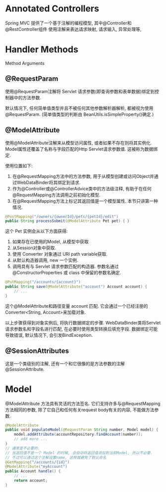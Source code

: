 # Annotated Controllers

Spring MVC 提供了一个基于注解的编程模型, 其中@Controller和@RestController组件
使用注解来表达请求映射, 请求输入, 异常处理等,

# Handler Methods

Method Arguments

## @RequestParam

使用@RequestParam注解将 Servlet 请求参数(即查询参数和表单数据)绑定到控制器中的方法参数.

默认情况下, 任何简单值类型并且不被任何其他参数解析器解析, 都被视为使用 @RequestParam.
(简单值类型的判断由 BeanUtils.isSimpleProperty()确定.)

## @ModelAttribute

使用@ModelAttribute注解来从模型访问属性, 或者如果不存在则将其实例化.
Model属性还覆盖了名称与字段匹配的Http Servlet请求参数值. 这被称为数据绑定.

使用位置如下:

1. 在@RequestMapping方法中的方法参数, 用于从模型创建或访问Object并通过WebDataBinder将其绑定到请求.
2. 作为@Controller或@ControllerAdvice类中的方法级注释, 有助于在任何@RequestMapping方法调用之前初始化模型.
3. 在@RequestMapping方法上标记其返回值是一个模型属性.
   本节只讲第一种情况.

```java
@PostMapping("/owners/{ownerId}/pets/{petId}/edit")
public String processSubmit(@ModelAttribute Pet pet) { }
```

这个 Pet 实例会从以下方面获得:

1. 如果存在已使用的Model, 从模型中获取
2. 从Session对象中获取.
3. 使用 Converter 对象通过 URI path variable获取.
4. 从默认构造器调用, new 一个实例.
5. 调用具有与 Servlet 请求参数匹配的构造器. 参数名通过 @ConstructorProperties 或 class 中保留的参数名确定.

```java
@PutMapping("/accounts/{account}")
public String save(@ModelAttribute("account") Account account) {
    // ...
}
```

这个@ModelAttribute和路径变量 account 匹配. 它会通过一个已经注册的 Converter\<String, Account>来加载对象.

以上步骤获得到对象实例后, 将执行数据绑定的步骤.
WebDataBinder类将Servlet请求参数名和字段名进行匹配, 在必要时使用类型转换后填充字段.
数据绑定可能导致错误, 默认情况下, 会引发BindException.

## @SessionAttributes

这是一个类级别的注解, 还有一个和它很像的是方法参数的注解@SessionAttribute.

# Model

@ModelAttribute 方法具有灵活的方法签名. 它们支持许多与@RequestMapping方法相同的参数,
除了它自己和任何有关request body有关的内容, 不能做方法参数.

```java
@ModelAttribute
public void populateModel(@RequestParam String number, Model model) {
    model.addAttribute(accountRepository.findAccount(number));
    // add more ...
}
// 通常是不必要的.
// 当返回值不是一个 Model 的时候, 会自动将返回值添加到当前Model, 所以不必要.
// 不过可以通过这个注解设置name, 这样就避免了默认命名
@GetMapping("/accounts/{id}")
@ModelAttribute("myAccount")
public Account handle() {
    // ...
    return account;
}
```
